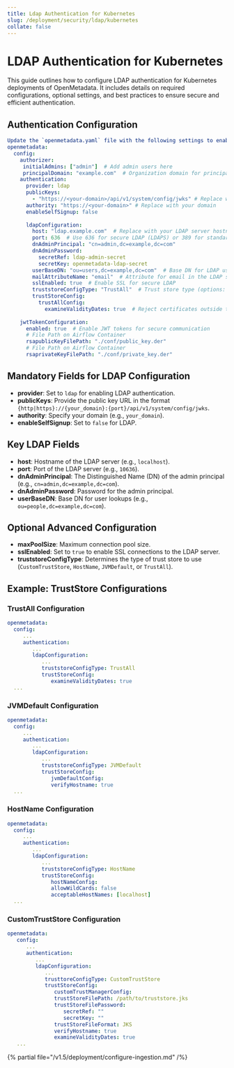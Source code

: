 ```yaml
---
title: Ldap Authentication for Kubernetes
slug: /deployment/security/ldap/kubernetes
collate: false
---
```


# LDAP Authentication for Kubernetes

This guide outlines how to configure LDAP authentication for Kubernetes deployments of OpenMetadata. It includes details on required configurations, optional settings, and best practices to ensure secure and efficient authentication.

## Authentication Configuration

```yaml 
Update the `openmetadata.yaml` file with the following settings to enable LDAP authentication:
openmetadata:
  config:
    authorizer:
     initialAdmins: ["admin"]  # Add admin users here
     principalDomain: "example.com"  # Organization domain for principal matching
    authentication:
      provider: ldap
      publicKeys:
        - "https://<your-domain>/api/v1/system/config/jwks" # Replace with your domain
      authority: "https://<your-domain>" # Replace with your domain
      enableSelfSignup: false
      
      ldapConfiguration:
        host: "ldap.example.com"  # Replace with your LDAP server hostname
        port: 636  # Use 636 for secure LDAP (LDAPS) or 389 for standard LDAP
        dnAdminPrincipal: "cn=admin,dc=example,dc=com"
        dnAdminPassword:
          secretRef: ldap-admin-secret
          secretKey: openmetadata-ldap-secret 
        userBaseDN: "ou=users,dc=example,dc=com"  # Base DN for LDAP users
        mailAttributeName: "email"  # Attribute for email in the LDAP schema
        sslEnabled: true  # Enable SSL for secure LDAP
        truststoreConfigType: "TrustAll"  # Trust store type (options: TrustAll, JVMDefault, HostName, CustomTrustStore)
        trustStoreConfig:
          trustAllConfig:
            examineValidityDates: true  # Reject certificates outside the validity window
 
    jwtTokenConfiguration:
      enabled: true  # Enable JWT tokens for secure communication
      # File Path on Airflow Container
      rsapublicKeyFilePath: "./conf/public_key.der"
      # File Path on Airflow Container
      rsaprivateKeyFilePath: "./conf/private_key.der"
```

## Mandatory Fields for LDAP Configuration
 - **provider**: Set to `ldap` for enabling LDAP authentication.
 - **publicKeys**: Provide the public key URL in the format `{http|https}://{your_domain}:{port}/api/v1/system/config/jwks`.
 - **authority**: Specify your domain (e.g., `your_domain`).
 - **enableSelfSignup**: Set to `false` for LDAP.

 ## Key LDAP Fields

 - **host**: Hostname of the LDAP server (e.g., `localhost`).
 - **port**: Port of the LDAP server (e.g., `10636`).
 - **dnAdminPrincipal**: The Distinguished Name (DN) of the admin principal (e.g., `cn=admin,dc=example,dc=com`).
 - **dnAdminPassword**: Password for the admin principal.
 - **userBaseDN**: Base DN for user lookups (e.g., `ou=people,dc=example,dc=com`).

 ## Optional Advanced Configuration

 - **maxPoolSize**: Maximum connection pool size.
 - **sslEnabled**: Set to `true` to enable SSL connections to the LDAP server.
 - **truststoreConfigType**: Determines the type of trust store to use (`CustomTrustStore`, `HostName`, `JVMDefault`, or `TrustAll`).

 ## Example: TrustStore Configurations

 ### TrustAll Configuration

 ```yaml
openmetadata:
   config:
      ...
      authentication:
         ...
         ldapConfiguration:
            ...
            truststoreConfigType: TrustAll
            trustStoreConfig:
               examineValidityDates: true
   ...
 ```

### JVMDefault Configuration

 ```yaml
 openmetadata:
   config:
      ...
      authentication:
         ...
         ldapConfiguration:
            ...
            truststoreConfigType: JVMDefault
            trustStoreConfig:
               jvmDefaultConfig:
               verifyHostname: true
   ...
 ```

 ### HostName Configuration

 ```yaml
 openmetadata:
   config:
      ...
      authentication:
         ...
         ldapConfiguration:
            ...
            truststoreConfigType: HostName
            trustStoreConfig:
               hostNameConfig:
               allowWildCards: false
               acceptableHostNames: [localhost]
   ...
 ```

### CustomTrustStore Configuration

```yaml
openmetadata:
   config:
      ...
      authentication:
         ...
         ldapConfiguration:
            ...
            trusttoreConfigType: CustomTrustStore
            trustStoreConfig:
               customTrustManagerConfig:
               trustStoreFilePath: /path/to/truststore.jks
               trustStoreFilePassword: 
                  secretRef: ""
                  secretKey: ""
               trustStoreFileFormat: JKS
               verifyHostname: true
               examineValidityDates: true
   ...
 ```

{% partial file="/v1.5/deployment/configure-ingestion.md" /%}
